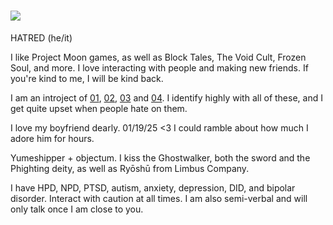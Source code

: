  #  ![](https://static.wikia.nocookie.net/block-tales/images/7/70/Dreamworldbanner.png/revision/latest?cb=20241030033945) 
   
   HATRED (he/it)         
   
I like Project Moon games, as well as Block Tales, The Void Cult, Frozen Soul, and more. I love interacting with people and making new friends. If you're kind to me, I will be kind back.

I am an introject of [01](https://block-tales.fandom.com/wiki/Hatred), [02](https://roblox.fandom.com/wiki/Player:Builderman), [03](https://mythcommunity.miraheze.org/wiki/Noli) and [04](https://phighting.wiki/The_Broker). I identify highly with all of these, and I get quite upset when people hate on them.

I love my boyfriend dearly. 01/19/25 <3 I could ramble about how much I adore him for hours.

Yumeshipper + objectum. I kiss the Ghostwalker, both the sword and the Phighting deity, as well as Ryōshū from Limbus Company.

I have HPD, NPD, PTSD, autism, anxiety, depression, DID, and bipolar disorder. Interact with caution at all times. I am also semi-verbal and will only talk once I am close to you.
